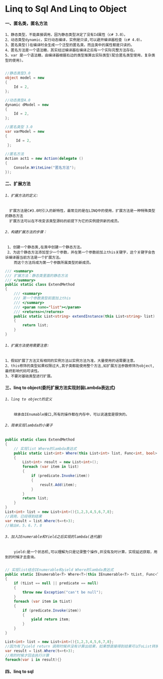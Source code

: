 # Linq to Sql And Linq to Object

#### 一、匿名类，匿名方法

    1、静态类型，不能直接调用，因为静态类型决定了没有Id属性（c# 3.0）。
    2、动态类型dynamic，实行动态编译，实例是只读,可以避开编译器检查（c# 4.0）。
    3、匿名类型()在编译时会生成一个泛型的匿名类，而且类中的属性都是只读的。
    4、匿名方法是一个语法糖，其实经过编译器在编译之后有一个实际完整方法存在。
    5、var 是一个语法糖，由编译器根据右边的类型推算出实际类型(配合匿名类型使用，复杂类型的使用)。
    
``` .cs

//静态类型3.0
object model = new
{
    Id = 2,
};

//动态类型4.0
dynamic dModel = new
{
    Id = 2,
};

//匿名类型 3.0
var varModel = new
{
     Id = 2,
 };
 
//匿名方法
Action act1 = new Action(delegate ()
{
    Console.WriteLine("匿名方法");
});

```


#### 二、扩展方法
###### ```1、扩展方法的定义:```
      
      扩展方法是C#3.0时引入的新特性，最常见的是在LINQ中的使用，扩展方法是一种特殊类型的静态方法
      扩展方法可以在不改变该类型源码的前提下为它的实例提供新的成员。
      
###### ```2、构建扩展方法的步骤：```
    
     1、创建一个静态类,在类中创建一个静态方法。
     2、为这个静态方法添加至少一个参数，并在第一个参数前加上this关键字，这个关键字会告诉编译器当前方法是一个扩展方法。
        而这个方法将成为第一个参数所属类型的新成员。

``` .cs
/// <summary>
/// 扩展方法：静态类里面的静态方法
/// </summary>
public static class ExtendMethod
{
    /// <summary>
    /// 第一个参数类型前面加上this
    /// </summary>
    /// <param name="list"></param>
    /// <returns></returns>
    public static List<string> extendInstance(this List<string> list)
    {
        return list;
    }
}
```
      
###### ```1、扩展方法使用需要注意:```
    1、假如扩展了方法又有相同的实例方法以实例方法为准，大量使用的话需要注意。
    2、this修饰的类型如果权限过大,其子类都能使用整个方法,如扩展方法参数修饰为object,最终影响代码可读性。
    3、不要对基础类型进行扩展。

#### 三、linq to object(委托扩展方法实现封装Lambda表达式)
###### `1、linq to object的定义`
        继承自IEnumable接口,所有的操作都在内存中，可以说速度是很快的。

###### `2、简单实现lambda的小栗子`
``` .cs
public static class ExtendMethod
{
    // 实现list Where的lambda表达式
    public static List<int> Where(this List<int> list, Func<int, bool> predicate)
    {
        List<int> result = new List<int>();
        foreach (var item in list)
        {
            if (predicate.Invoke(item))
            {
                result.Add(item);
            }
        }
        return list;
    }
}
List<int> list = new List<int>(){1,2,3,4,5,6,7,8};
//调用，已经得到结果
var result = list.Where(t=>t>3);
//输出4，5，6，7，8

```
###### `3、加入IEnumerable和Yield之后实现的lambda(迭代器) `
        yield:是一个状态机,可以理解为只是记录整个操作,并没有及时计算，实现延迟获取，用到的时候才去查询。

``` .cs

// 实现list结合IEnumerable和yield Where的lambda表达式
public static IEnumerable<T> Where<T>(this IEnumerable<T> tList, Func<T, bool> predicate)
{
    if (tList == null || predicate == null)
    {
        throw new Exception("can't be null");
    }
    foreach (var item in tList)
    {    
        if (predicate.Invoke(item))
        {
            yield return item;
        }
    }
}

List<int> list = new List<int>(){1,2,3,4,5,6,7,8};
//因为有了yield return 调用时候并没有计算出结果，如果想直接得到结果可以ToList转换一下。
var result = list.Where(t=>t>3);
//用的时候才回去执行计算
foreach(var i in result){}
```

#### 四、linq to sql
